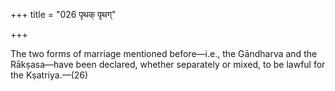+++
title = "026 पृथक् पृथग्"

+++

The two forms of marriage mentioned before—i.e., the Gāndharva and the Rākṣasa—have been declared, whether separately or mixed, to be lawful for the Kṣatriya.—(26) 